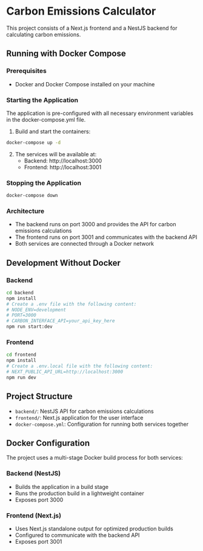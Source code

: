 # Carbon Emissions Calculator

This project consists of a Next.js frontend and a NestJS backend for calculating carbon emissions.

## Running with Docker Compose

### Prerequisites

- Docker and Docker Compose installed on your machine

### Starting the Application

The application is pre-configured with all necessary environment variables in the docker-compose.yml file.

1. Build and start the containers:

```bash
docker-compose up -d
```

2. The services will be available at:
   - Backend: http://localhost:3000
   - Frontend: http://localhost:3001

### Stopping the Application

```bash
docker-compose down
```

### Architecture

- The backend runs on port 3000 and provides the API for carbon emissions calculations
- The frontend runs on port 3001 and communicates with the backend API
- Both services are connected through a Docker network

## Development Without Docker

### Backend

```bash
cd backend
npm install
# Create a .env file with the following content:
# NODE_ENV=development
# PORT=3000
# CARBON_INTERFACE_API=your_api_key_here
npm run start:dev
```

### Frontend

```bash
cd frontend
npm install
# Create a .env.local file with the following content:
# NEXT_PUBLIC_API_URL=http://localhost:3000
npm run dev
```

## Project Structure

- `backend/`: NestJS API for carbon emissions calculations
- `frontend/`: Next.js application for the user interface
- `docker-compose.yml`: Configuration for running both services together

## Docker Configuration

The project uses a multi-stage Docker build process for both services:

### Backend (NestJS)

- Builds the application in a build stage
- Runs the production build in a lightweight container
- Exposes port 3000

### Frontend (Next.js)

- Uses Next.js standalone output for optimized production builds
- Configured to communicate with the backend API
- Exposes port 3001
